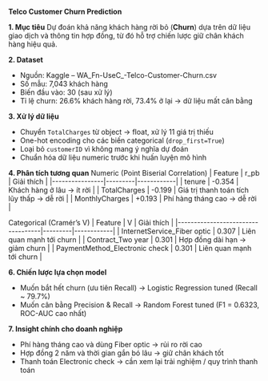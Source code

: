 **Telco Customer Churn Prediction**

**1. Mục tiêu**
Dự đoán khả năng khách hàng rời bỏ (**Churn**) dựa trên dữ liệu giao dịch và thông tin hợp đồng, từ đó hỗ trợ chiến lược giữ chân khách hàng hiệu quả.

**2. Dataset**
- Nguồn: Kaggle – WA_Fn-UseC_-Telco-Customer-Churn.csv  
- Số mẫu: 7,043 khách hàng  
- Biến đầu vào: 30 (sau xử lý)  
- Tỉ lệ churn: 26.6% khách hàng rời, 73.4% ở lại → dữ liệu mất cân bằng

**3. Xử lý dữ liệu**
- Chuyển `TotalCharges` từ object → float, xử lý 11 giá trị thiếu  
- One-hot encoding cho các biến categorical (`drop_first=True`)  
- Loại bỏ `customerID` vì không mang ý nghĩa dự đoán  
- Chuẩn hóa dữ liệu numeric trước khi huấn luyện mô hình

**4. Phân tích tương quan**
Numeric (Point Biserial Correlation)
| Feature        | r_pb    | Giải thích |
|----------------|---------|------------|
| tenure         | -0.354  | Khách hàng ở lâu → ít rời |
| TotalCharges   | -0.199  | Giá trị thanh toán tích lũy thấp → dễ rời |
| MonthlyCharges | +0.193  | Phí hàng tháng cao → dễ rời |

Categorical (Cramér’s V)
| Feature                          | V       | Giải thích |
|-----------------------------------|---------|------------|
| InternetService_Fiber optic      | 0.307   | Liên quan mạnh tới churn |
| Contract_Two year                 | 0.301   | Hợp đồng dài hạn → giảm churn |
| PaymentMethod_Electronic check    | 0.301   | Liên quan mạnh tới churn |

**6. Chiến lược lựa chọn model**
- Muốn bắt hết churn (ưu tiên Recall) → Logistic Regression tuned (Recall ~ 79.7%)  
- Muốn cân bằng Precision & Recall → Random Forest tuned (F1 = 0.6323, ROC-AUC cao nhất)

**7. Insight chính cho doanh nghiệp**
- Phí hàng tháng cao và dùng Fiber optic → rủi ro rời cao  
- Hợp đồng 2 năm và thời gian gắn bó lâu → giữ chân khách tốt  
- Thanh toán Electronic check → cần xem lại trải nghiệm / quy trình thanh toán
